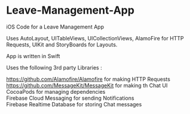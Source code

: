 # Leave-Management-App
iOS Code for a Leave Management App

Uses AutoLayout, UITableViews, UICollectionViews, AlamoFire for HTTP Requests, UIKit and StoryBoards for Layouts.

App is written in Swift

Uses the following 3rd party Libraries :


https://github.com/Alamofire/Alamofire for making HTTP Requests<br>
https://github.com/MessageKit/MessageKit for making th Chat UI <br>
CocoaPods for managing dependencies<br>
Firebase Cloud Messaging for sending Notifications<br>
Firebase Realtime Database for storing Chat messages<br>
